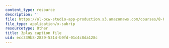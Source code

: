 ```yaml
---
content_type: resource
description: ''
file: https://ol-ocw-studio-app-production.s3.amazonaws.com/courses/8-04-quantum-physics-i-spring-2016/ecc339b828395314b9fd01c4c8da128c_gKSRrTik1SA.vtt
file_type: application/x-subrip
resourcetype: Other
title: 3play caption file
uid: ecc339b8-2839-5314-b9fd-01c4c8da128c
---
```

